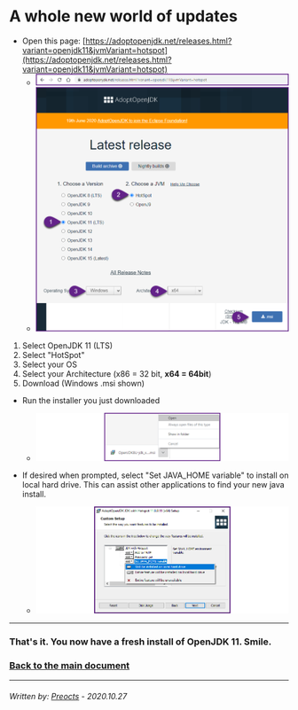 # A whole new world of updates

- Open this page: [https://adoptopenjdk.net/releases.html?variant=openjdk11&jvmVariant=hotspot](https://adoptopenjdk.net/releases.html?variant=openjdk11&jvmVariant=hotspot)
  - ![openjdk01.png](/images/openjdk01.png)
  - ![openjdk02.png](/images/openjdk02.png)

1. Select OpenJDK 11 (LTS)
2. Select "HotSpot"
3. Select your OS
4. Select your Architecture (x86 = 32 bit, **x64 = 64bit**)
5. Download (Windows .msi shown)

- Run the installer you just downloaded
   - ![openjdk03.png](/images/openjdk03.png)

- If desired when prompted, select "Set JAVA_HOME variable" to install on local hard drive.  This can assist other applications to find your new java install.
   - ![openjdk04.png](/images/openjdk04.png)

---

### That's it. You now have a fresh install of OpenJDK 11. Smile.

### [Back to the main document](README.md)

---

###### *Written by: [Preocts](https://github.com/Preocts) - 2020.10.27*
